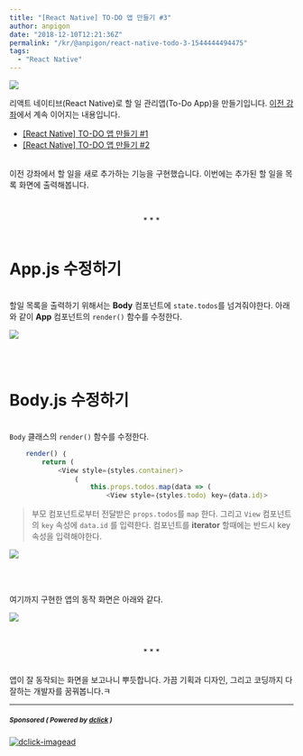 ```yaml
---
title: "[React Native] TO-DO 앱 만들기 #3"
author: anpigon
date: "2018-12-10T12:21:36Z"
permalink: "/kr/@anpigon/react-native-todo-3-1544444494475"
tags:
  - "React Native"
---
```

![](https://ipfs.busy.org/ipfs/QmSZVWfqBV5yJMzscYstd4iEJffFRDTpPAPeLnTGMhn2Fg)

리액트 네이티브(React Native)로 할 일 관리앱(To-Do App)을 만들기입니다. [이전 강좌](https://steemit.com/@anpigon/react-native-todo-2-1544357245729)에서 계속 이어지는 내용입니다. 
- [[React Native] TO-DO 앱 만들기 #1](https://steemit.com/kr/@anpigon/react-native-todo-1-1543931900794)
- [[React Native] TO-DO 앱 만들기 #2](https://steemit.com/kr/@anpigon/react-native-todo-2-1544357245729)

<br>이전 강좌에서 할 일을 새로 추가하는 기능을 구현했습니다. 이번에는 추가된 할 일을 목록 화면에 출력해봅니다.

<br><center>* * *</center><br>

# App.js 수정하기

<br>할일 목록을 출력하기 위해서는  **Body** 컴포넌트에 `state.todos`를 넘겨줘야한다. 아래와 같이 **App** 컴포넌트의 `render()` 함수를 수정한다.

![](https://cdn.steemitimages.com/DQmdt89nGXfMxKtYNWTd14SYBQaNW89Z91zJLhuqR31kWSa/％E1％84％89％E1％85％B3％E1％84％8F％E1％85％B3％E1％84％85％E1％85％B5％E1％86％AB％E1％84％89％E1％85％A3％E1％86％BA％202018-12-04％2023.24.06.png)


<br><br>

# Body.js 수정하기

<br>`Body` 클래스의 `render()` 함수를 수정한다. 

```js
    render() ｛
        return (
            <View style=｛styles.container｝>
                ｛
                    this.props.todos.map(data => (
                        <View style=｛styles.todo｝ key=｛data.id｝>
```
> 부모 컴포넌트로부터 전달받은 `props.todos`를 `map` 한다. 그리고 `View` 컴포넌트의 `key` 속성에 `data.id` 를 입력한다. 컴포넌트를 **iterator** 할때에는 반드시 key 속성을 입력해야한다.

![](https://cdn.steemitimages.com/DQmamaP2uJbwWA4FPGNsDK8ZX4kACRxktvpoey6cuqb3cd4/％E1％84％89％E1％85％B3％E1％84％8F％E1％85％B3％E1％84％85％E1％85％B5％E1％86％AB％E1％84％89％E1％85％A3％E1％86％BA％202018-12-04％2023.30.33.png)

<br><br>

여기까지 구현한 앱의 동작 화면은 아래와 같다.

![](https://cdn.steemitimages.com/DQmWbWZMyB13zMuT5xzLoHcqWYRXYV4H6rNQVP4sGjjygGA/2018-12-04％2023-40-13.2018-12-04％2023_44_45.gif)

<br><center>* * *</center><br>

앱이 잘 동작되는 화면을 보고나니 뿌듯합니다. 가끔 기획과 디자인, 그리고 코딩까지 다 잘하는 개발자를 꿈꿔봅니다.ㅋ

---

#####  <sub> **Sponsored ( Powered by [dclick](https://www.dclick.io) )** </sub>
[![dclick-imagead](https://steemitimages.com/0x0/https://cdn.steemitimages.com/DQmSwkE4cySARFCKdemZWVwyk8dxh7HeDNiqwuVmWR3RBXE/Group％205.png)](https://api.dclick.io/v1/c?x=eyJhbGciOiJIUzI1NiIsInR5cCI6IkpXVCJ9.eyJjIjoiYW5waWdvbiIsInMiOiJyZWFjdC1uYXRpdmUtdG9kby0zLTE1NDQ0NDQ0OTQ0NzUiLCJhIjpbImktMiJdLCJ1cmwiOiJodHRwczovL3d3dy5kY2xpY2suaW8iLCJpYXQiOjE1NDQ0NDQ0OTQsImV4cCI6MTg1OTgwNDQ5NH0.ULFhAzibUpH_VB5m4Pbf9Z_C7VTGHdZzjsH0TYU7ehU)